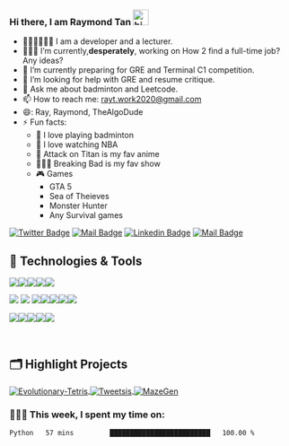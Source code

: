 ### Hi there, I am Raymond Tan <img src="https://user-images.githubusercontent.com/1303154/88677602-1635ba80-d120-11ea-84d8-d263ba5fc3c0.gif" width="28px" alt="hi">




- 👨🏻‍🏫👨🏻‍💻 I am a developer and a lecturer.
- 👨🏻‍💻 I’m currently,**desperately**, working on How 2 find a full-time job? Any ideas?
- 🌱 I’m currently preparing for GRE and Terminal C1 competition.
- 🤔 I’m looking for help with GRE and resume critique.
- 💬 Ask me about badminton and Leetcode.
- 📫 How to reach me: rayt.work2020@gmail.com
- 😄: Ray, Raymond, TheAlgoDude
- ⚡ Fun facts: 
    - 🏸 I love playing badminton
    - 🏀 I love watching NBA
    - 👹 Attack on Titan is my fav anime
    - 👨🏼‍🔬 Breaking Bad is my fav show
    - 🎮 Games
        - GTA 5
        - Sea of Theieves
        - Monster Hunter
        - Any Survival games



[![Twitter Badge](https://img.shields.io/badge/-@Raymond-1ca0f1?style=flat&labelColor=1ca0f1&logo=twitter&logoColor=white&link=https://twitter.com/Raymond67340430)](https://twitter.com/Raymond67340430) [![Mail Badge](https://img.shields.io/badge/-TheAlgoDude-e74c3c?style=flat&labelColor=e74c3c&logo=youtube&logoColor=white)](https://www.youtube.com/channel/UCiBZOR86tqobAmM5PJlHYrQ) [![Linkedin Badge](https://img.shields.io/badge/-RayTan-0e76a8?style=flat&labelColor=0e76a8&logo=linkedin&logoColor=white)](https://www.linkedin.com/in/raymond-tan-6ba998119/)
[![Mail Badge](https://img.shields.io/badge/-RayTan-c0392b?style=flat&labelColor=c0392b&logo=gmail&logoColor=white)](mailto:ray.work2020@gmail.com)



## 🔧 Technologies & Tools

![](https://img.shields.io/badge/Code-Python-informational?style=flat&logo=python&logoColor=white&color=6aa6f8)![](https://img.shields.io/badge/Code-C++-informational?style=flat&logo=c%2B%2B&logoColor=white&color=6aa6f8)![](https://img.shields.io/badge/Code-C-informational?style=flat&logo=C&logoColor=white&color=6aa6f8)![](https://img.shields.io/badge/Code-Java-informational?style=flat&logo=java&logoColor=white&color=6aa6f8)![](https://img.shields.io/badge/Code-CSharp-informational?style=flat&logo=c-sharp&logoColor=white&color=6aa6f8)


![](https://img.shields.io/badge/Code-JavaScript-informational?style=flat&logo=javascript&logoColor=white&color=6aa6f8)
![](https://img.shields.io/badge/Code-TypeScript-informational?style=flat&logo=typescript&logoColor=white&color=6aa6f8)
![](https://img.shields.io/badge/Code-React-informational?style=flat&logo=react&logoColor=white&color=6aa6f8)![](https://img.shields.io/badge/Code-Vue-informational?style=flat&logo=vue.js&logoColor=white&color=6aa6f8)![](https://img.shields.io/badge/Code-Nodejs-informational?style=flat&logo=node.js&logoColor=white&color=6aa6f8)![](https://img.shields.io/badge/Code-express-informational?style=flat&logo=express&logoColor=white&color=6aa6f8)![](https://img.shields.io/badge/Code-MongoDB-informational?style=flat&logo=MongoDB&logoColor=white&color=6aa6f8)

![](https://img.shields.io/badge/OS-Linux-informational?style=flat&logo=linux&logoColor=white&color=6aa6f8)![](https://img.shields.io/badge/Editor-VS_Code-informational?style=flat&logo=visual-studio-code&logoColor=white&color=6aa6f8)![](https://img.shields.io/badge/Shell-Bash-informational?style=flat&logo=gnu-bash&logoColor=white&color=6aa6f8)![](https://img.shields.io/badge/Tools-Docker-informational?style=flat&logo=docker&logoColor=white&color=6aa6f8)![](https://img.shields.io/badge/Tools-Unity-informational?style=flat&logo=unity&logoColor=white&color=6aa6f8)


<br> 

## 🗂️ Highlight Projects

<a href="https://github.com/SegFault2017/EvoluationaryTetris">
  <img align="center" src="https://github-readme-stats.vercel.app/api/pin/?username=SegFault2017&repo=EvoluationaryTetris&show_icons=true&line_height=27&title_color=6aa6f8&text_color=8a919a&icon_color=6aa6f8&bg_color=0e1116" alt="Evolutionary-Tetris" />
</a>

<a href="https://github.com/SegFault2017/Tweetsis">
  <img align="center" src="https://github-readme-stats.vercel.app/api/pin/?username=SegFault2017&repo=Tweetsis&show_icons=true&line_height=27&title_color=6aa6f8&text_color=8a919a&icon_color=6aa6f8&bg_color=0e1116" alt="Tweetsis" />
</a>

<a href="https://github.com/SegFault2017/MazeGen">
  <img align="center" src="https://github-readme-stats.vercel.app/api/pin/?username=SegFault2017&repo=MazeGen&show_icons=true&line_height=27&title_color=6aa6f8&text_color=8a919a&icon_color=6aa6f8&bg_color=0e1116" alt="MazeGen" />
</a>

<br> 

### 👨🏻‍💻  This week, I spent my time on:

<!--START_SECTION:waka-->
```text
Python   57 mins         █████████████████████████   100.00 % 
```
<!--END_SECTION:waka-->

